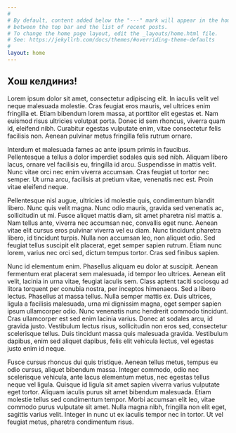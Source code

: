 ```yaml
---
#
# By default, content added below the "---" mark will appear in the home page
# between the top bar and the list of recent posts.
# To change the home page layout, edit the _layouts/home.html file.
# See: https://jekyllrb.com/docs/themes/#overriding-theme-defaults
#
layout: home
---
```


## Хош келдиниз!
 
Lorem ipsum dolor sit amet, consectetur adipiscing elit. In iaculis velit vel neque malesuada molestie. Cras feugiat eros mauris, vel ultrices enim fringilla et. Etiam bibendum lorem massa, at porttitor elit egestas et. Nam euismod risus ultricies volutpat porta. Donec id sem rhoncus, viverra quam id, eleifend nibh. Curabitur egestas vulputate enim, vitae consectetur felis facilisis non. Aenean pulvinar metus fringilla felis rutrum ornare.

Interdum et malesuada fames ac ante ipsum primis in faucibus. Pellentesque a tellus a dolor imperdiet sodales quis sed nibh. Aliquam libero lacus, ornare vel facilisis eu, fringilla id arcu. Suspendisse in mattis velit. Nunc vitae orci nec enim viverra accumsan. Cras feugiat ut tortor nec semper. Ut urna arcu, facilisis at pretium vitae, venenatis nec est. Proin vitae eleifend neque.

Pellentesque nisl augue, ultricies id molestie quis, condimentum blandit libero. Nunc quis velit magna. Nunc odio mauris, gravida sed venenatis ac, sollicitudin ut mi. Fusce aliquet mattis diam, sit amet pharetra nisl mattis a. Nam tellus ante, viverra nec accumsan nec, convallis eget nunc. Aenean vitae elit cursus eros pulvinar viverra vel eu diam. Nunc tincidunt pharetra libero, id tincidunt turpis. Nulla non accumsan leo, non aliquet odio. Sed feugiat tellus suscipit elit placerat, eget semper sapien rutrum. Etiam nunc lorem, varius nec orci sed, dictum tempus tortor. Cras sed finibus sapien.

Nunc id elementum enim. Phasellus aliquam eu dolor at suscipit. Aenean fermentum erat placerat sem malesuada, id tempor leo ultrices. Aenean elit velit, lacinia in urna vitae, feugiat iaculis sem. Class aptent taciti sociosqu ad litora torquent per conubia nostra, per inceptos himenaeos. Sed a libero lectus. Phasellus at massa tellus. Nulla semper mattis ex. Duis ultrices, ligula a facilisis malesuada, urna mi dignissim magna, eget semper sapien ipsum ullamcorper odio. Nunc venenatis nunc hendrerit commodo tincidunt. Cras ullamcorper est sed enim lacinia varius. Donec at sodales arcu, id gravida justo. Vestibulum lectus risus, sollicitudin non eros sed, consectetur scelerisque tellus. Duis tincidunt massa quis malesuada gravida. Vestibulum dapibus, enim sed aliquet dapibus, felis elit vehicula lectus, vel egestas justo enim id neque.

Fusce cursus rhoncus dui quis tristique. Aenean tellus metus, tempus eu odio cursus, aliquet bibendum massa. Integer commodo, odio nec scelerisque vehicula, ante lacus elementum metus, nec egestas tellus neque vel ligula. Quisque id ligula sit amet sapien viverra varius vulputate eget tortor. Aliquam iaculis purus sit amet bibendum malesuada. Etiam molestie tellus sed condimentum tempor. Morbi accumsan elit leo, vitae commodo purus vulputate sit amet. Nulla magna nibh, fringilla non elit eget, sagittis varius velit. Integer in nunc ut ex iaculis tempor nec in tortor. Ut vel feugiat metus, pharetra condimentum risus.
